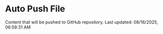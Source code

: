 # Auto Push File

Content that will be pushed to GitHub repository.
Last updated: 08/16/2025, 06:59:31 AM
